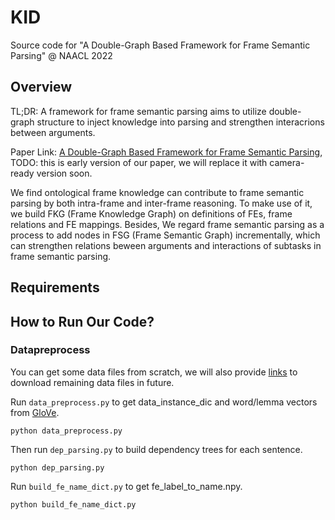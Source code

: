 # KID
Source code for "A Double-Graph Based Framework for Frame Semantic Parsing" @ NAACL 2022
## Overview
TL;DR: A framework for frame semantic parsing aims to utilize double-graph structure to inject knowledge into parsing and strengthen interacrions between arguments.

Paper Link: [A Double-Graph Based Framework for Frame Semantic Parsing](https://openreview.net/pdf?id=STUnTbwKMXm), TODO: this is early version of our paper, we will replace it with camera-ready version soon.

We find ontological frame knowledge can contribute to frame semantic parsing by both intra-frame and inter-frame reasoning. To make use of it, we build FKG (Frame Knowledge Graph) on definitions of FEs, frame relations and FE mappings. Besides, We regard frame semantic parsing as a process to add nodes in FSG (Frame Semantic Graph) incrementally, which can strengthen relations beween arguments and interactions of subtasks in frame semantic parsing. 

## Requirements

## How to Run Our Code?
### Datapreprocess
You can get some data files from scratch, we will also provide [links](https://drive.google.com/drive/folders/1MRqhlWwHsAVnwH-HUb8990nTasvkK-fR?usp=sharing) to download remaining data files in future.


Run `data_preprocess.py` to get data_instance_dic and word/lemma vectors from [GloVe](https://nlp.stanford.edu/projects/glove/).
```
python data_preprocess.py
```

Then run `dep_parsing.py` to build dependency trees for each sentence.
```
python dep_parsing.py
```

Run `build_fe_name_dict.py` to get fe_label_to_name.npy.
```
python build_fe_name_dict.py
```

